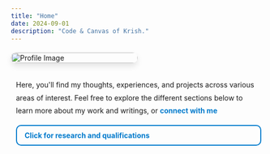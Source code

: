 ```yaml
---
title: "Home"
date: 2024-09-01
description: "Code & Canvas of Krish."
---
```


<div style="display: flex; align-items: center; gap: 20px; margin-top: 20px; flex-wrap: wrap; position: relative;">
    <!-- Left: Image -->
    <div style="flex: 1 1 250px; max-width: 250px;">
        <img src="/images/p.jpeg" alt="Profile Image" style="width: 100%; height: auto; border-radius: 12px; box-shadow: 0 6px 12px rgba(0, 0, 0, 0.1);">
    </div>
    <!-- Right: Content -->
    <div style="flex: 2 1 500px; padding: 10px;">
        <p style="line-height: 1.8; margin-bottom: 1rem; margin-top: 0;">
            Here, you'll find my thoughts, experiences, and projects across various areas of interest. Feel free to explore the different sections below to learn more about my work and writings, or 
            <a href="/connect/" style="color: #007acc; text-decoration: none; font-weight: bold;">
                connect with me
            </a>
            <i class="fas fa-phone" style="color: red; margin-left: 5px;"></i>
        </p>
        <!-- Recruiter Section with border and dropdown links -->
        <div id="recruiterText" style="cursor: pointer; padding: 10px; border-radius: 10px; margin-top: 10px; border: 2px solid #007acc;">
            <p style="margin: 0; font-size: 1em; color: #007acc; font-weight: bold;">
                <i class="fas fa-caret-right" style="margin-right: 5px;"></i> Click for research and qualifications
            </p>
        </div>
        <!-- Dropdown links with height animation -->
        <div id="recruiterLinks" style="height: 0; overflow: hidden; transition: height 0.3s ease; margin-top: 5px;">
            <ul style="list-style-type: none; padding: 0; margin-left: 20px;">
                <li style="margin-bottom: 10px;">
                    <a href="/portfolio" style="color: #007acc; text-decoration: none;">Check My Portfolio</a>
                </li>
                <li style="margin-bottom: 10px;">
                    <a href="/CV_Sowndarya_Krishnan.pdf" style="color: #007acc; text-decoration: none;">Download My Resume</a>
                </li>
                <li style="margin-bottom: 10px;">
                    <a href="/research" style="color: #007acc; text-decoration: none;">View My Research</a>
                </li>
                <li style="margin-bottom: 10px;">
                    <a href="/connect/" style="color: #007acc; text-decoration: none;">Contact Information</a>
                </li>
            </ul>
        </div>
    </div>
</div>

<!-- Toggle script for dropdown -->
<script>
    document.getElementById('recruiterText').addEventListener('click', function () {
        var links = document.getElementById('recruiterLinks');
        var icon = this.querySelector('i');
        if (links.style.height === '0px' || links.style.height === '') {
            links.style.height = '150px'; // Adjust height to fit all links
            icon.classList.replace('fa-caret-right', 'fa-caret-down');
        } else {
            links.style.height = '0px'; // Collapse
            icon.classList.replace('fa-caret-down', 'fa-caret-right');
        }
    });
</script>
